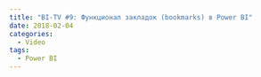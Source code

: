 ```yaml
---
title: "BI-TV #9: Функционал закладок (bookmarks) в Power BI"
date: 2018-02-04
categories:
  - Video
tags:
  - Power BI
---
```

